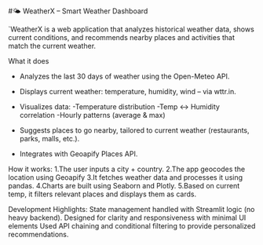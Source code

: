 #🌤️ WeatherX – Smart Weather Dashboard

`WeatherX is a web application that analyzes historical weather data, shows current conditions, and recommends nearby places and activities that match the current weather.

 What it does
- Analyzes the last 30 days of weather using the Open-Meteo API.

- Displays current weather: temperature, humidity, wind – via wttr.in.
- Visualizes data:
-Temperature distribution
-Temp ↔ Humidity correlation
-Hourly patterns (average & max)
- Suggests places to go nearby, tailored to current weather (restaurants, parks, malls, etc.).
- Integrates with Geoapify Places API.


 How it works:
1.The user inputs a city + country.
2.The app geocodes the location using Geoapify
3.It fetches weather data and processes it using pandas.
4.Charts are built using Seaborn and Plotly.
5.Based on current temp, it filters relevant places and displays them as cards.


 Development Highlights:
State management handled with Streamlit logic (no heavy backend).
Designed for clarity and responsiveness with minimal UI elements
Used API chaining and conditional filtering to provide personalized recommendations.





